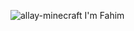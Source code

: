 ![allay-minecraft](https://user-images.githubusercontent.com/108562018/176985265-015e612b-74fb-44ac-ba8e-3c79faa6454e.gif)
I'm Fahim
